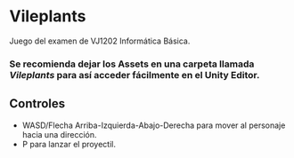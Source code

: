 # Vileplants
Juego del examen de VJ1202 Informática Básica.
### Se recomienda dejar los Assets en una carpeta llamada *Vileplants* para así acceder fácilmente en el Unity Editor.
## Controles
- WASD/Flecha Arriba-Izquierda-Abajo-Derecha para mover al personaje hacia una dirección.
- P para lanzar el proyectil.
